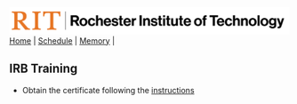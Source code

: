 [<img width=900 src="../img/logo_rit.png?raw=yes">](../README.md)   
[Home](../README.md) |
[Schedule](../schedule.md) |
[Memory](../memory.md) |

## IRB Training

 - Obtain the certificate following the [instructions](https://www.rit.edu/hsro/training)

